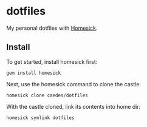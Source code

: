 # dotfiles

My personal dotfiles with [Homesick](https://github.com/technicalpickles/homesick).

## Install

To get started, install homesick first:

```shell
gem install homesick
```

Next, use the homesick command to clone the castle:

```shell
homesick clone caedes/dotfiles
```

With the castle cloned, link its contents into home dir:

```shell
homesick symlink dotfiles
```
